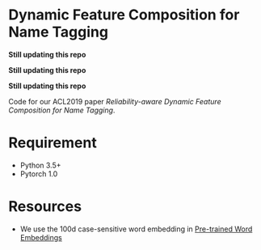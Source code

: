 # Dynamic Feature Composition for Name Tagging

**Still updating this repo**

**Still updating this repo**

**Still updating this repo**

Code for our ACL2019 paper _Reliability-aware Dynamic Feature Composition for Name Tagging_.

# Requirement
+ Python 3.5+
+ Pytorch 1.0

# Resources
+ We use the 100d case-sensitive word embedding in [Pre-trained Word Embeddings](http://www.limteng.com/research/2018/05/14/pretrained-word-embeddings.html)
